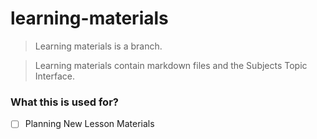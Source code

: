 # learning-materials

> Learning materials is a branch.

> Learning materials contain markdown files and the Subjects Topic Interface.  

### What this is used for?

- [ ]  Planning New Lesson Materials